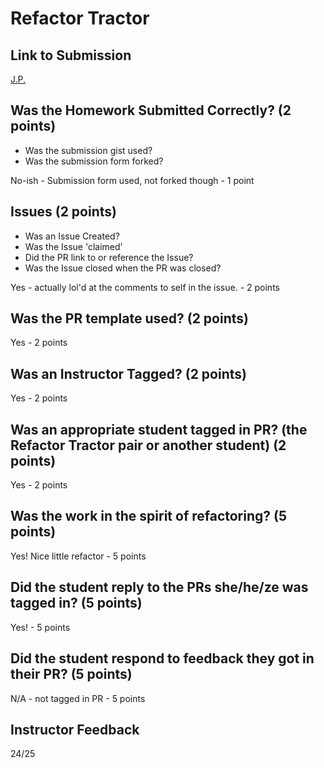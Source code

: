 # Refactor Tractor

## Link to Submission

[J.P.](https://github.com/jwperry/revenge_of_idea_box/pull/2)

## Was the Homework Submitted Correctly? (2 points)
  - Was the submission gist used?
  - Was the submission form forked?

  No-ish - Submission form used, not forked though - 1 point

## Issues (2 points)
  - Was an Issue Created?
  - Was the Issue 'claimed'
  - Did the PR link to or reference the Issue?
  - Was the Issue closed when the PR was closed?

Yes - actually lol'd at the comments to self in the issue. - 2 points

## Was the PR template used? (2 points)

Yes - 2 points

## Was an Instructor Tagged? (2 points)

Yes - 2 points

## Was an appropriate student tagged in PR? (the Refactor Tractor pair or another student) (2 points)

Yes - 2 points

## Was the work in the spirit of refactoring? (5 points)

Yes! Nice little refactor - 5 points

## Did the student reply to the PRs she/he/ze was tagged in? (5 points)

Yes! - 5 points

## Did the student respond to feedback they got in their PR? (5 points)

N/A - not tagged in PR - 5 points

## Instructor Feedback

24/25
